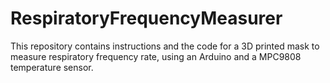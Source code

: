 # RespiratoryFrequencyMeasurer
This repository contains instructions and the code for a 3D printed mask to measure respiratory frequency rate, using an Arduino and a MPC9808 temperature sensor.
